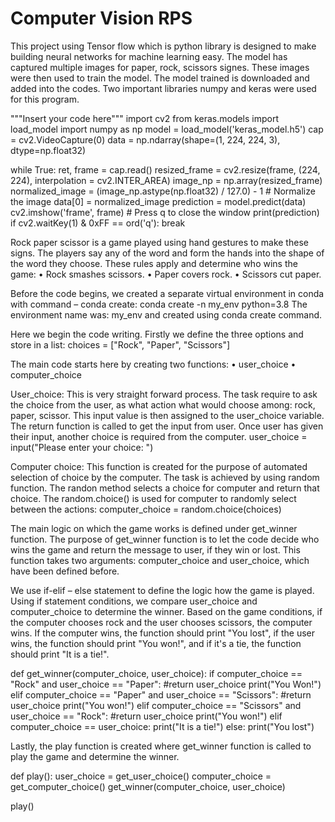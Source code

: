 # Computer Vision RPS

This project using Tensor flow which is python library is designed to make building neural networks for machine learning easy. 
The model has captured multiple images for paper, rock, scissors signes. These images were then used to train the model. 
The model trained is downloaded and added into the codes. Two important libraries numpy and keras were used for this program. 

"""Insert your code here"""
import cv2
from keras.models import load_model
import numpy as np
model = load_model('keras_model.h5')
cap = cv2.VideoCapture(0)
data = np.ndarray(shape=(1, 224, 224, 3), dtype=np.float32)

while True: 
    ret, frame = cap.read()
    resized_frame = cv2.resize(frame, (224, 224), interpolation = cv2.INTER_AREA)
    image_np = np.array(resized_frame)
    normalized_image = (image_np.astype(np.float32) / 127.0) - 1 # Normalize the image
    data[0] = normalized_image
    prediction = model.predict(data)
    cv2.imshow('frame', frame)
    # Press q to close the window
    print(prediction)
    if cv2.waitKey(1) & 0xFF == ord('q'):
        break

Rock paper scissor is a game played using hand gestures to make these signs. The players say any of the word and form the hands into the shape of the word they choose. These rules apply and determine who wins the game: 
•	Rock smashes scissors.
•	Paper covers rock.
•	Scissors cut paper.

Before the code begins, we created a separate virtual environment in conda with command – conda create: 
   conda create -n my_env python=3.8
The environment name was: my_env and created using conda create command. 


Here we begin the code writing. Firstly we define the three options and store in a list: 
choices = ["Rock", "Paper", "Scissors"]
 
The main code starts here by creating two functions: 
•	user_choice
•	computer_choice

User_choice: This is very straight forward process. The task require to ask the choice from the user, as what action what would choose among: rock, paper, scissor. This input value is then assigned to the user_choice variable. The return function is called to get the input from user. Once user has given their input, another choice is required from the computer.
     user_choice = input("Please enter your choice: ")

Computer choice: This function is created for the purpose of automated selection of choice by the computer. The task is achieved by using random function. The randon method selects a choice for computer and return that choice.  The random.choice() is used for computer to randomly select between the actions:
    computer_choice = random.choice(choices)

The main logic on which the game works is defined under get_winner function. The purpose of get_winner function is to let the code decide who wins the game and return the message to user, if they win or lost. This function takes two arguments: computer_choice and user_choice, which have been defined before. 

We use if-elif – else statement to define the logic how the game is played. Using if statement conditions, we compare user_choice and computer_choice to determine the winner. Based on the game conditions, if the computer chooses rock and the user chooses scissors, the computer wins. If the computer wins, the function should print "You lost", if the user wins, the function should print "You won!", and if it's a tie, the function should print "It is a tie!".

def get_winner(computer_choice, user_choice):
    if computer_choice == "Rock" and user_choice == "Paper":
        #return user_choice
        print("You Won!")
    elif computer_choice == "Paper" and user_choice == "Scissors":
        #return user_choice 
        print("You won!") 
    elif computer_choice == "Scissors" and user_choice == "Rock":
        #return user_choice
        print("You won!") 
    elif computer_choice == user_choice:
        print("It is a tie!")
    else:
        print("You lost")

Lastly, the play function is created where get_winner function is called to play the game and determine the winner. 

def play():
    user_choice = get_user_choice()
    computer_choice = get_computer_choice()
    get_winner(computer_choice, user_choice)

play()



